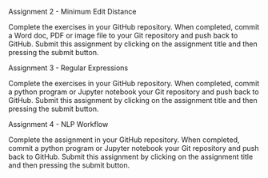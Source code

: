 Assignment 2 - Minimum Edit Distance

Complete the exercises in your GitHub repository. 
When completed, commit a Word doc, PDF or image file to your Git repository and push back to GitHub. 
Submit this assignment by clicking on the assignment title and then pressing the submit button.


Assignment 3 - Regular Expressions

Complete the exercises in your GitHub repository. 
When completed, commit a python program or Jupyter notebook your Git repository and push back to GitHub. 
Submit this assignment by clicking on the assignment title and then pressing the submit button.


Assignment 4 - NLP Workflow
 
Complete the assignment in your GitHub repository. 
When completed, commit a python program or Jupyter notebook your Git repository and push back to GitHub. 
Submit this assignment by clicking on the assignment title and then pressing the submit button. 